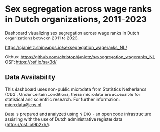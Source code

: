# Sex segregation across wage ranks in Dutch organizations, 2011-2023
Dashboard visualizing sex segregation across wage ranks in Dutch organizations between 2011 to 2023.

https://cjanietz.shinyapps.io/sexsegregation_wageranks_NL/

Github: https://github.com/christophjanietz/sexsegregation_wageranks_NL \
OSF: https://osf.io/sak3d/

## Data Availability
This dashboard uses non-public microdata from Statistics Netherlands (CBS). Under certain conditions, these microdata are accessible for statistical and scientific research. For further information: microdata@cbs.nl.

Data is prepared and analyzed using NIDIO - an open code infrastructure assisting with the use of Dutch administrative register data [(https://osf.io/9b2xh/)](https://osf.io/9b2xh/).
